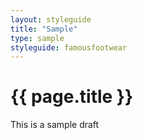 ```yaml
---
layout: styleguide
title: "Sample"
type: sample
styleguide: famousfootwear
---
```


# {{ page.title }}
This is a sample draft